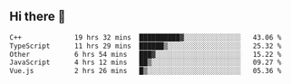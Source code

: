 ## Hi there 👋

<!--START_SECTION:waka-->

```txt
C++             19 hrs 32 mins  ██████████▓░░░░░░░░░░░░░░   43.06 %
TypeScript      11 hrs 29 mins  ██████▒░░░░░░░░░░░░░░░░░░   25.32 %
Other           6 hrs 54 mins   ███▓░░░░░░░░░░░░░░░░░░░░░   15.22 %
JavaScript      4 hrs 12 mins   ██▒░░░░░░░░░░░░░░░░░░░░░░   09.27 %
Vue.js          2 hrs 26 mins   █▒░░░░░░░░░░░░░░░░░░░░░░░   05.36 %
```

<!--END_SECTION:waka-->
